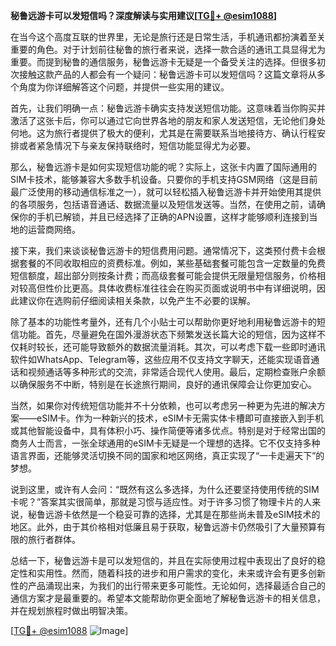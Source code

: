 **秘鲁远游卡可以发短信吗？深度解读与实用建议[[TG💪+ @esim1088](https://t.me/s/esim1088)]**

在当今这个高度互联的世界里，无论是旅行还是日常生活，手机通讯都扮演着至关重要的角色。对于计划前往秘鲁的旅行者来说，选择一款合适的通讯工具显得尤为重要。而提到秘鲁的通信服务，秘鲁远游卡无疑是一个备受关注的选择。但很多初次接触这款产品的人都会有一个疑问：秘鲁远游卡可以发短信吗？这篇文章将从多个角度为你详细解答这个问题，并提供一些实用的建议。

首先，让我们明确一点：秘鲁远游卡确实支持发送短信功能。这意味着当你购买并激活了这张卡后，你可以通过它向世界各地的朋友和家人发送短信，无论他们身处何地。这为旅行者提供了极大的便利，尤其是在需要联系当地接待方、确认行程安排或者紧急情况下与亲友保持联络时，短信功能显得尤为必要。

那么，秘鲁远游卡是如何实现短信功能的呢？实际上，这张卡内置了国际通用的SIM卡技术，能够兼容大多数手机设备。只要你的手机支持GSM网络（这是目前最广泛使用的移动通信标准之一），就可以轻松插入秘鲁远游卡并开始使用其提供的各项服务，包括语音通话、数据流量以及短信发送等。当然，在使用之前，请确保你的手机已解锁，并且已经选择了正确的APN设置，这样才能够顺利连接到当地的运营商网络。

接下来，我们来谈谈秘鲁远游卡的短信费用问题。通常情况下，这类预付费卡会根据套餐的不同收取相应的资费标准。例如，某些基础套餐可能包含一定数量的免费短信额度，超出部分则按条计费；而高级套餐可能会提供无限量短信服务，价格相对较高但性价比更高。具体收费标准往往会在购买页面或说明书中有详细说明，因此建议你在选购前仔细阅读相关条款，以免产生不必要的误解。

除了基本的功能性考量外，还有几个小贴士可以帮助你更好地利用秘鲁远游卡的短信功能。首先，尽量避免在国外漫游状态下频繁发送长篇大论的短信，因为这样不仅耗时较长，还可能导致额外的数据流量消耗。其次，可以考虑下载一些即时通讯软件如WhatsApp、Telegram等，这些应用不仅支持文字聊天，还能实现语音通话和视频通话等多种形式的交流，非常适合现代人使用。最后，定期检查账户余额以确保服务不中断，特别是在长途旅行期间，良好的通讯保障会让你更加安心。

当然，如果你对传统短信功能并不十分依赖，也可以考虑另一种更为先进的解决方案——eSIM卡。作为一种新兴的技术，eSIM卡无需实体卡槽即可直接嵌入到手机或其他智能设备中，具有体积小巧、操作简便等诸多优点。特别是对于经常出国的商务人士而言，一张全球通用的eSIM卡无疑是一个理想的选择。它不仅支持多种语言界面，还能够灵活切换不同的国家和地区网络，真正实现了“一卡走遍天下”的梦想。

说到这里，或许有人会问：“既然有这么多选择，为什么还要坚持使用传统的SIM卡呢？”答案其实很简单，那就是习惯与适应性。对于许多习惯了物理卡片的人来说，秘鲁远游卡依然是一个稳妥可靠的选择，尤其是在那些尚未普及eSIM技术的地区。此外，由于其价格相对低廉且易于获取，秘鲁远游卡仍然吸引了大量预算有限的旅行者群体。

总结一下，秘鲁远游卡是可以发短信的，并且在实际使用过程中表现出了良好的稳定性和实用性。然而，随着科技的进步和用户需求的变化，未来或许会有更多创新性的产品涌现出来，为我们的出行带来更多可能性。无论如何，选择最适合自己的通信方案才是最重要的。希望本文能帮助你更全面地了解秘鲁远游卡的相关信息，并在规划旅程时做出明智决策。

[[TG💪+ @esim1088](https://t.me/s/esim1088) ![Image](https://i.postimg.cc/4NQfJmqS/Snipaste-2025-05-13-00-14-12.png)]